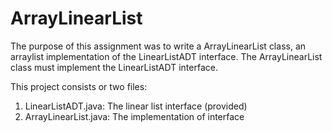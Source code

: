 # ArrayLinearList

The purpose of this assignment was to write a ArrayLinearList class, an arraylist implementation of the LinearListADT interface. The ArrayLinearList class must implement the LinearListADT interface.

This project consists or two files:
1. LinearListADT.java: The linear list interface (provided)
2. ArrayLinearList.java: The implementation of interface
